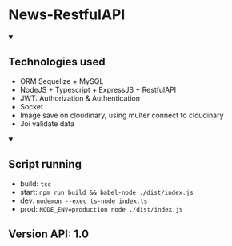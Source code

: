 # News-RestfulAPI

<details open>
  <summary><h2>Technologies used</h2></summary>

  - ORM Sequelize + MySQL
  - NodeJS + Typescript + ExpressJS + RestfulAPI
  - JWT: Authorization & Authentication
  - Socket
  - Image save on cloudinary, using multer connect to cloudinary
  - Joi validate data

</details>

<details open>
  <summary><h2>Script running</h2></summary>

 - build: `tsc`<br />
  - start: `npm run build && babel-node ./dist/index.js`<br />
  - dev: `nodemon --exec ts-node index.ts`<br />
  - prod: `NODE_ENV=production node ./dist/index.js`<br />
  
</details>

## Version API: 1.0